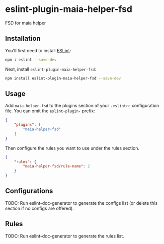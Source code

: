 # eslint-plugin-maia-helper-fsd

FSD for maia helper

## Installation

You'll first need to install [ESLint](https://eslint.org/):

```sh
npm i eslint --save-dev
```

Next, install `eslint-plugin-maia-helper-fsd`:

```sh
npm install eslint-plugin-maia-helper-fsd --save-dev
```

## Usage

Add `maia-helper-fsd` to the plugins section of your `.eslintrc` configuration file. You can omit the `eslint-plugin-` prefix:

```json
{
    "plugins": [
        "maia-helper-fsd"
    ]
}
```


Then configure the rules you want to use under the rules section.

```json
{
    "rules": {
        "maia-helper-fsd/rule-name": 2
    }
}
```



## Configurations

<!-- begin auto-generated configs list -->
TODO: Run eslint-doc-generator to generate the configs list (or delete this section if no configs are offered).
<!-- end auto-generated configs list -->



## Rules

<!-- begin auto-generated rules list -->
TODO: Run eslint-doc-generator to generate the rules list.
<!-- end auto-generated rules list -->


